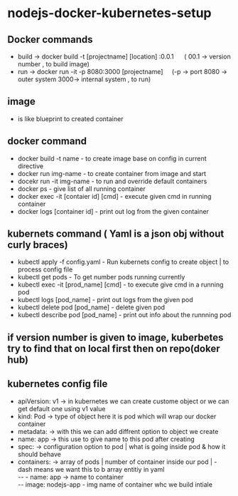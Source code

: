 # nodejs-docker-kubernetes-setup


## Docker commands <br>
 - build -> docker build -t [projectname] [location] :0.0.1  &nbsp;&nbsp;&nbsp;&nbsp; ( 00.1 -> version number , to build image)<br> 
 - run   -> docker run -it -p 8080:3000 [projectname]    &nbsp;&nbsp;&nbsp;&nbsp;(-p -> port 8080 -> outer system 3000-> internal system , to run)

## image 
- is like blueprint to created container 

## docker command
- docker build -t name - to create image base on config in current directive 
- docker run img-name - to create container from image and start
- docekr run -it img-name  - to run and override default containers
- docker ps - give list of all running container
- docker exec -it [contaier id] [cmd] - execute given cmd in running container
- docker logs [container id] - print out log from the given container

## kubernets command ( Yaml is a json obj without curly braces)
 - kubectl apply -f config.yaml   - Run kubernets config to create object | to process config file
 - kubectl get pods - To get number pods running currently
 - kubectl exec -it [prod_name] [cmd] - to execute give cmd in a running pod
 - kubectl logs [pod_name] - print out logs from the given pod
 - kubectl delete pod [pod_name] - delete given pod
 - kubectl describe pod [pod_name] - print out info about the runnning pod
 

## if version number is given to image, kuberbetes try to find that on local first then on repo(doker hub)


## kubernetes config file
 - apiVersion: v1   -> in kubernetes we can create custome object or we can get default one using v1 value <br>
 - kind: Pod        -> type of object here it is pod which will wrap our docker container <br>
 -   metadata:        -> with this we can add diffrent option to object we create  <br>
 -    name: app      -> this use to give name to this pod after creating  <br>
 -    spec:          -> configuration option to pod  | what is going inside pod & how it should behave <br>
 -    containers:    -> array of pods | number of container inside our pod | - dash means we want this to b array entitiy in yaml <br>
 --      - name: app   -> name to container <br>
 --        image: nodejs-app - img name of container whc we build intiale <br>


